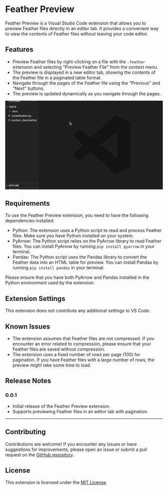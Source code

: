 # Feather Preview

Feather Preview is a Visual Studio Code extension that allows you to preview Feather files directly in an editor tab. It provides a convenient way to view the contents of Feather files without leaving your code editor.

## Features

- Preview Feather files by right-clicking on a file with the `.feather` extension and selecting "Preview Feather File" from the context menu.
- The preview is displayed in a new editor tab, showing the contents of the Feather file in a paginated table format.
- Navigate through the pages of the Feather file using the "Previous" and "Next" buttons.
- The preview is updated dynamically as you navigate through the pages.

![Feather Preview](images/feather-preview.gif)

## Requirements

To use the Feather Preview extension, you need to have the following dependencies installed:

- Python: The extension uses a Python script to read and process Feather files. Make sure you have Python installed on your system.
- PyArrow: The Python script relies on the PyArrow library to read Feather files. You can install PyArrow by running `pip install pyarrow` in your terminal.
- Pandas: The Python script uses the Pandas library to convert the Feather data into an HTML table for preview. You can install Pandas by running `pip install pandas` in your terminal.

Please ensure that you have both PyArrow and Pandas installed in the Python environment used by the extension.

## Extension Settings

This extension does not contribute any additional settings to VS Code.

## Known Issues

- The extension assumes that Feather files are not compressed. If you encounter an error related to compression, please ensure that your Feather files are saved without compression.
- The extension uses a fixed number of rows per page (100) for pagination. If you have Feather files with a large number of rows, the preview might take some time to load.

## Release Notes

### 0.0.1

- Initial release of the Feather Preview extension.
- Supports previewing Feather files in an editor tab with pagination.

---

## Contributing

Contributions are welcome! If you encounter any issues or have suggestions for improvements, please open an issue or submit a pull request on the [GitHub repository](https://github.com/Strizzo/vscode-feather-preview).

## License

This extension is licensed under the [MIT License](LICENSE).